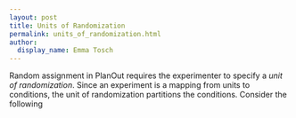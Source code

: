 ```yaml
---
layout: post
title: Units of Randomization
permalink: units_of_randomization.html
author:
  display_name: Emma Tosch
---
```


Random assignment in PlanOut requires the experimenter to specify a *unit of randomization*. Since an experiment is a mapping from units to conditions, the unit of randomization partitions the conditions. Consider the following 


